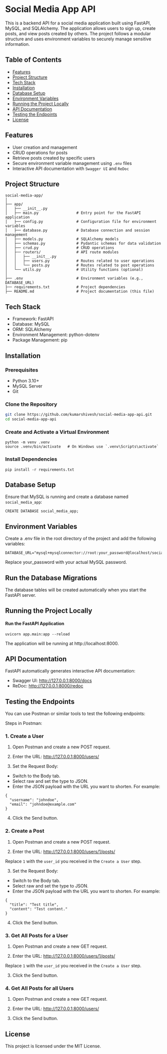# Social Media App API

This is a backend API for a social media application built using FastAPI, MySQL, and SQLAlchemy. The application allows users to sign up, create posts, and view posts created by others. The project follows a modular structure and uses environment variables to securely manage sensitive information.

## Table of Contents
- [Features](#features)
- [Project Structure](#project-structure)
- [Tech Stack](#tech-stack)
- [Installation](#installation)
- [Database Setup](#database-setup)
- [Environment Variables](#environment-variables)
- [Running the Project Locally](#running-the-project-locally)
- [API Documentation](#api-documentation)
- [Testing the Endpoints](#testing-the-endpoints)
- [License](#license)

## Features

- User creation and management
- CRUD operations for posts
- Retrieve posts created by specific users
- Secure environment variable management using `.env` files
- Interactive API documentation with `Swagger UI` and `ReDoc`

## Project Structure

```
social-media-app/
│
├── app/
│   ├── __init__.py
│   ├── main.py                 # Entry point for the FastAPI application
│   ├── config.py               # Configuration file for environment variables
│   ├── database.py             # Database connection and session management
│   ├── models.py               # SQLAlchemy models
│   ├── schemas.py              # Pydantic schemas for data validation
│   ├── crud.py                 # CRUD operations
│   ├── routers/                # API route modules
│   │   ├── __init__.py
│   │   ├── users.py            # Routes related to user operations
│   │   └── posts.py            # Routes related to post operations
│   └── utils.py                # Utility functions (optional)
│
├── .env                        # Environment variables (e.g., DATABASE_URL)
├── requirements.txt            # Project dependencies
├── README.md                   # Project documentation (this file)
```

## Tech Stack

- Framework: FastAPI
- Database: MySQL
- ORM: SQLAlchemy
- Environment Management: python-dotenv
- Package Management: pip

## Installation

### Prerequisites

- Python 3.10+
- MySQL Server
- Git

### Clone the Repository

```bash
git clone https://github.com/kumarshivesh/social-media-app-api.git
cd social-media-app-api
```

### Create and Activate a Virtual Environment

```
python -m venv .venv
source .venv/bin/activate   # On Windows use `.venv\Scripts\activate`
```

### Install Dependencies

```
pip install -r requirements.txt
```

##  Database Setup
Ensure that MySQL is running and create a database named `social_media_app`:

```
CREATE DATABASE social_media_app;
```

## Environment Variables

Create a .env file in the root directory of the project and add the following variables:

```
DATABASE_URL="mysql+mysqlconnector://root:your_password@localhost/social_media_app"
```
Replace your_password with your actual MySQL password.

## Run the Database Migrations

The database tables will be created automatically when you start the FastAPI server.


## Running the Project Locally


#### Run the FastAPI Application

```
uvicorn app.main:app --reload
```

The application will be running at http://localhost:8000.

## API Documentation

FastAPI automatically generates interactive API documentation:

- Swagger UI: http://127.0.0.1:8000/docs
- ReDoc: http://127.0.0.1:8000/redoc


## Testing the Endpoints

You can use Postman or similar tools to test the following endpoints:

Steps in Postman:

### 1. Create a User

1. Open Postman and create a new POST request.

2. Enter the URL:
http://127.0.0.1:8000/users/

3. Set the Request Body:

- Switch to the Body tab.
- Select raw and set the type to JSON.
- Enter the JSON payload with the URL you want to shorten. For example:
```
{
  "username": "johndoe",
  "email": "johndoe@example.com"
}
```
4. Click the Send button.


### 2. Create a Post

1. Open Postman and create a new POST request.

2. Enter the URL:
http://127.0.0.1:8000/users/1/posts/

Replace `1` with the `user_id` you received in the `Create a User` step.

3. Set the Request Body:

- Switch to the Body tab.
- Select raw and set the type to JSON.
- Enter the JSON payload with the URL you want to shorten. For example:
```
{
  "title": "Test title",
  "content": "Test content."
}
```
4. Click the Send button.

### 3. Get All Posts for a User

1. Open Postman and create a new GET request.

2. Enter the URL:
http://127.0.0.1:8000/users/1/posts/

Replace `1` with the `user_id` you received in the `Create a User` step.

3. Click the Send button.

### 4. Get All Posts for all Users

1. Open Postman and create a new GET request.

2. Enter the URL:
http://127.0.0.1:8000/users/


3. Click the Send button.

## License

This project is licensed under the MIT License. 



